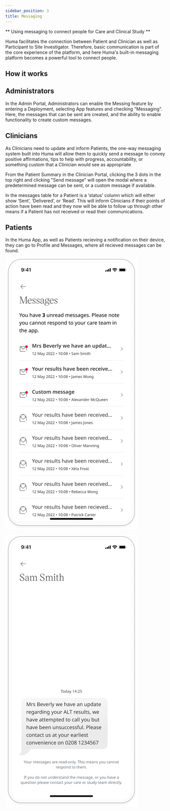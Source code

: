 ```yaml
---
sidebar_position: 3
title: Messaging
---
```


** Using messaging to connect people for Care and Clinical Study **

Huma facilitates the connection between Patient and Clinician as well as Participant to Site Investigator. Therefore, basic communication is part of the core experience of the platform, and here Huma's built-in messaging platform becomes a powerful tool to connect people. 

## How it works

## Administrators

In the Admin Portal, Administrators can enable the Messing feature by entering a Deployment, selecting App features and checking "Messaging". Here, the messages that can be sent are created, and the ability to enable functionality to create custom messages.

<!-- ![Enabling messaging in the Admin Portal](./assets/ap-messaging.png) -->

## Clinicians

As Clinicians need to update and inform Patients, the one-way messaging system built into Huma will allow them to quickly send a message to convey positive affirmations, tips to help with progress, accountability, or something custom that a Clinician would see as appropriate

From the Patient Summary in the Clinician Portal, clicking the 3 dots in the top right and clicking "Send message" will open the modal where a predetermined message can be sent, or a custom message if available.

In the messages table for a Patient is a ‘status’ column which will either show ‘Sent’, ‘Delivered’, or ‘Read’. This will inform Clinicians if their points of action have been read and they now will be able to follow up through other means if a Patient has not received or read their communications.

## Patients

In the Huma App, as well as Patients recieving a notification on their device, they can go to Profile and Messages, where all recieved messages can be found.

![Recieving a messages in the Huma App](./assets/messaging-1.png)

![Recieving a messages in the Huma App](./assets/messaging-2.png)
